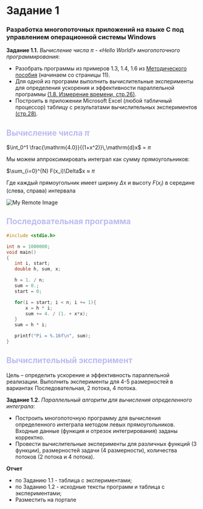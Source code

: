 # Задание 1

 ### Разработка многопоточных приложений на языке C под управлением операционной системы  Windows

 __Задание 1.1.__ *Вычисление числа 	$\pi$ - «Hello World!» многопоточного программирования*:
 + Разобрать программы из примеров 1.3, 1.4, 1.6 из [Методического пособия](/theory.pdf) (начинаем со страницы 11).
 + Для одной из программ выполнить вычислительные эксперименты для определения ускорения и эффективности параллельной программы [(1.8. Измерение времени, стр.26)](/theory.pdf).
 + Построить в приложении Microsoft Excel (любой табличный процессор) таблицу с результатами вычислительных экспериментов [(стр.28)](/theory.pdf).
 
 ## <spans style="color: rgb(187, 187, 242)">Вычисление числа $\pi$</span>

$\int_0^1 \frac{\mathrm{4.0}}{(1+x^2)}\,\mathrm{d}x$ = $\pi$

Мы можем аппроксимировать интеграл как сумму прямоугольников:

$\sum_{i=0}^{N} F(x_i)\Delta$x 	$\approx$ $\pi$

Где каждый прямоугольник имеет ширину $\Delta$x и высоту $F(x_i)$ в середине (слева, справа) интервала

![My Remote Image]([https://www.dropbox.com/scl/fi/5hh0mny3nynulhc40p776/task1_image.jpg?dl=0&rlkey=vrs0wkurh10d14v0pnqtmioit](https://www.dropbox.com/scl/fi/5hh0mny3nynulhc40p776/task1_image.jpg?rlkey=vrs0wkurh10d14v0pnqtmioit&dl=0))

 ## <span style="color: rgb(187, 187, 242)">Последовательная программа</span>
 ```C++
 #include <stdio.h>

 int n = 1000000;
 void main()
 {
    int i, start;
    double h, sum, x;

    h = 1. / n;
    sum = 0.;
    start = 0;

    for(i = start; i < n; i += 1){
        x = h * i;
        sum += 4. / (1. + x*x);
    }
    sum = h * i;

    printf("Pi = %.16f\n", sum);
 }
 ```

 ## <spans style="color: rgb(187, 187, 242)">Вычислительный эксперимент</span>
 Цель – определить ускорение и эффективность параллельной реализации. Выполнить эксперименты для 4-5 размерностей в вариантах Последовательная, 2 потока, 4 потока.


 __Задание 1.2.__ *Параллельный алгоритм для вычисления определенного интеграла*:
 + Построить многопоточную программу для вычисления определенного интеграла методом левых прямоугольников. Входные данные (функция и отрезок интегрирования) заданы корректно.
 + Провести вычислительные эксперименты для различных функций (3 функции), размерностей задачи (4 размерности), количества потоков (2 потока и 4 потока).

 __Отчет__
 + по Заданию 1.1 - таблица с экспериментами;
 + по Заданию 1.2 - исходные тексты программ и таблица с экспериментами;
 + Разместить на портале


